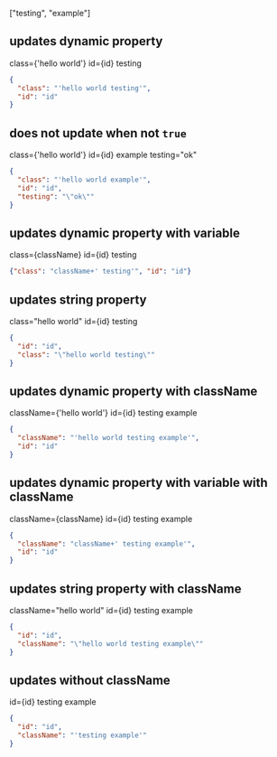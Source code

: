 ["testing", "example"]

## updates dynamic property
class={'hello world'} id={id} testing

```json expected */
{
  "class": "'hello world testing'",
  "id": "id"
}
```

## does not update when not `true`
class={'hello world'} id={id} example testing="ok"

```json expected */
{
  "class": "'hello world example'",
  "id": "id",
  "testing": "\"ok\""
}
```

## updates dynamic property with variable
class={className} id={id} testing

```json expected */
{"class": "className+' testing'", "id": "id"}
```

## updates string property
class="hello world" id={id} testing

```json expected */
{
  "id": "id",
  "class": "\"hello world testing\""
}
```

## updates dynamic property with className
className={'hello world'} id={id} testing example

```json expected */
{
  "className": "'hello world testing example'",
  "id": "id"
}
```

## updates dynamic property with variable with className
className={className} id={id} testing example

```json expected */
{
  "className": "className+' testing example'",
  "id": "id"
}
```

## updates string property with className
className="hello world" id={id} testing example

```json expected */
{
  "id": "id",
  "className": "\"hello world testing example\""
}
```

## updates without className
id={id} testing example

```json expected */
{
  "id": "id",
  "className": "'testing example'"
}
```
